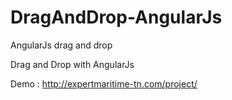 # DragAndDrop-AngularJs
AngularJs drag and drop 

Drag and Drop with AngularJs

Demo : http://expertmaritime-tn.com/project/
